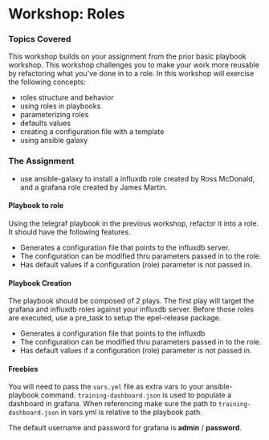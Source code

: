 # Workshop: Roles

### Topics Covered

This workshop builds on your assignment from the prior basic playbook workshop. This workshop challenges you to make your work more reusable by refactoring what you've done in to a role. In this workshop will exercise the following concepts:

* roles structure and behavior
* using roles in playbooks
* parameterizing roles
* defaults values
* creating a configuration file with a template
* using ansible galaxy

### The Assignment

* use ansible-galaxy to install a influxdb role created by Ross McDonald, and a grafana role created by James Martin.

#### Playbook to role

Using the telegraf playbook in the previous workshop, refactor it into a role.  It should have the following features.

* Generates a configuration file that points to the influxdb server.
* The configuration can be modified thru parameters passed in to the role.
* Has default values if a configuration (role) parameter is not passed in.


#### Playbook Creation

The playbook should be composed of 2 plays.  The first play will target the grafana and influxdb roles against your influxdb server.  Before those roles are executed, use a pre_task to setup the epel-release package.


* Generates a configuration file that points to the influxdb
* The configuration can be modified thru parameters passed in to the role.
* Has default values if a configuration (role) parameter is not passed in.

#### Freebies

You will need to pass the `vars.yml` file as extra vars to your ansible-playbook command.  `training-dashboard.json` is used to populate a dashboard in grafana. When referencing make sure the path to `training-dashboard.json` in vars.yml is relative to the playbook path.

The default username and password for grafana is  **admin** / **password**.